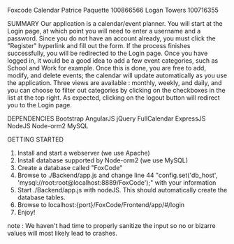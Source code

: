 Foxcode Calendar
Patrice Paquette 100866566
Logan Towers 100716355

SUMMARY
Our application is a calendar/event planner. You will start at the Login page, at which point you will need to enter a username and a password.
Since you do not have an account already, you must click the "Register" hyperlink and fill out the form. If the process finishes successfully, you will be redirected to the Login page.
Once you have logged in, it would be a good idea to add a few event categories, such as School and Work for example. Once this is done, you are free to add, modify, and delete events; the
calendar will update automatically as you use the application. Three views are available : monthly, weekly, and daily, and you can choose to filter out categories by clicking
on the checkboxes in the list at the top right. As expected, clicking on the logout button will redirect you to the Login page.

DEPENDENCIES
Bootstrap
AngularJS
jQuery
FullCalendar
ExpressJS
NodeJS
Node-orm2
MySQL

GETTING STARTED
1. Install and start a webserver (we use Apache)
2. Install database supported by Node-orm2 (we use MySQL)
3. Create a database called "FoxCode"
4. Browse to ./Backend/app.js and change line 44 "config.set('db_host', 'mysql://root:root@localhost:8889/FoxCode');" with your information
5. Start ./Backend/app.js with nodeJS. This should automatically create the database tables.
6. Browse to localhost:{port}/FoxCode/Frontend/app/#/login
7. Enjoy!

note : We haven't had time to properly sanitize the input so no or bizarre values will most likely lead to crashes.